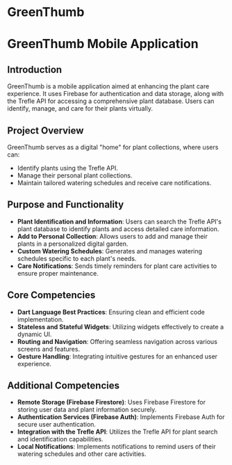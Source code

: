 # GreenThumb

# GreenThumb Mobile Application

## Introduction

GreenThumb is a mobile application aimed at enhancing the plant care experience. It uses Firebase for authentication and data storage, along with the Trefle API for accessing a comprehensive plant database. Users can identify, manage, and care for their plants virtually.

## Project Overview

GreenThumb serves as a digital "home" for plant collections, where users can:
- Identify plants using the Trefle API.
- Manage their personal plant collections.
- Maintain tailored watering schedules and receive care notifications.

## Purpose and Functionality

- **Plant Identification and Information**: Users can search the Trefle API's  plant database to identify plants and access detailed care information.
- **Add to Personal Collection**: Allows users to add and manage their plants in a personalized digital garden.
- **Custom Watering Schedules**: Generates and manages watering schedules specific to each plant's needs.
- **Care Notifications**: Sends timely reminders for plant care activities to ensure proper maintenance.

## Core Competencies

- **Dart Language Best Practices**: Ensuring clean and efficient code implementation.
- **Stateless and Stateful Widgets**: Utilizing widgets effectively to create a dynamic UI.
- **Routing and Navigation**: Offering seamless navigation across various screens and features.
- **Gesture Handling**: Integrating intuitive gestures for an enhanced user experience.

## Additional Competencies

- **Remote Storage (Firebase Firestore)**: Uses Firebase Firestore for storing user data and plant information securely.
- **Authentication Services (Firebase Auth)**: Implements Firebase Auth for secure user authentication.
- **Integration with the Trefle API**: Utilizes the Trefle API for plant search and identification capabilities.
- **Local Notifications**: Implements notifications to remind users of their watering schedules and other care activities.



